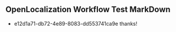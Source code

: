 ## OpenLocalization Workflow Test MarkDown
* e12d1a71-db72-4e89-8083-dd553741ca9e thanks!

<!--HONumber=Aug16_HO3-->


